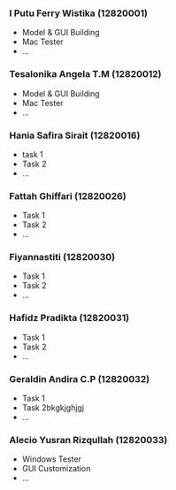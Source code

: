 ### I Putu Ferry Wistika (12820001)
- Model & GUI Building
- Mac Tester
- ...

### Tesalonika Angela T.M (12820012)
- Model & GUI Building
- Mac Tester
- ...

### Hania Safira Sirait (12820016)
- task 1
- Task 2
- ...

### Fattah Ghiffari (12820026)
- Task 1
- Task 2
- ...

### Fiyannastiti (12820030)
- Task 1
- Task 2
- ...

### Hafidz Pradikta (12820031)
- Task 1
- Task 2
- ...

### Geraldin Andira C.P (12820032)
- Task 1
- Task 2bkgkjghjgj
- ...

### Alecio Yusran Rizqullah (12820033)
- Windows Tester
- GUI Customization
- ...
